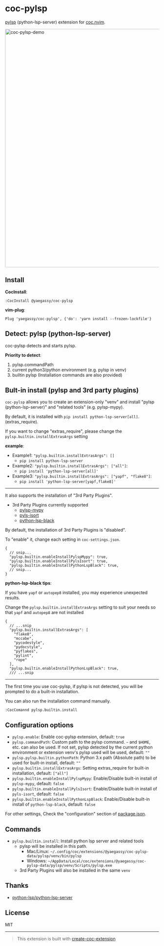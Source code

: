 # coc-pylsp

[pylsp](https://github.com/python-lsp/python-lsp-server) (python-lsp-server) extension for [coc.nvim](https://github.com/neoclide/coc.nvim).

<img width="780" alt="coc-pylsp-demo" src="https://user-images.githubusercontent.com/188642/115177162-97e3d300-a109-11eb-94dd-a6a7989b4a06.gif">

## Install

**CocInstall**:

```vim
:CocInstall @yaegassy/coc-pylsp
```

**vim-plug**:

```vim
Plug 'yaegassy/coc-pylsp', {'do': 'yarn install --frozen-lockfile'}
```

## Detect: pylsp (python-lsp-server)

coc-pylsp detects and starts pylsp.

**Priority to detect**:

1. pylsp.commandPath
1. current python3/python environment (e.g. pylsp in venv)
1. builtin pylsp (Installation commands are also provided)

## Bult-in install (pylsp and 3rd party plugins)

`coc-pylsp` allows you to create an extension-only "venv" and install "pylsp (python-lsp-server)" and "related tools" (e.g. pylsp-mypy).

By default, it is installed with `pip install python-lsp-server[all]`. (extras_require).

<!-- markdownlint-disable-next-line -->
If you want to change "extras_require", please change the `pylsp.builtin.installExtrasArgs` setting

**example**:

- Example1: `"pylsp.builtin.installExtrasArgs": []`
  - `pip install python-lsp-server`
- Example2: `"pylsp.builtin.installExtrasArgs": ["all"]`:
  - `pip install 'python-lsp-server[all]'`
- Example3: `"pylsp.builtin.installExtrasArgs": ["yapf", "flake8"]`:
  - `pip install 'python-lsp-server[yapf,flake8]'`

---

It also supports the installation of "3rd Party Plugins".

- 3rd Party Plugins currently supported
  - [pylsp-mypy](https://github.com/Richardk2n/pylsp-mypy)
  - [pyls-isort](https://github.com/paradoxxxzero/pyls-isort)
  - [python-lsp-black](https://github.com/python-lsp/python-lsp-black)

By default, the installation of 3rd Party Plugins is "disabled".

To "enable" it, change each setting in `coc-settings.json`.

```jsonc
{
  // snip...
  "pylsp.builtin.enableInstallPylspMypy": true,
  "pylsp.builtin.enableInstallPylsIsort": true,
  "pylsp.builtin.enableInstallPythonLspBlack": true,
  // snip...
}
```

**python-lsp-black tips**:

If you have `yapf` or `autopep8` installed, you may experience unexpected results.

Change the `pylsp.builtin.installExtrasArgs` setting to suit your needs so that `yapf` and `autopep8` are not installed

```jsonc
{
  // ...snip
  "pylsp.builtin.installExtrasArgs": [
    "flake8",
    "mccabe",
    "pycodestyle",
    "pydocstyle",
    "pyflakes",
    "pylint",
    "rope"
  ],
  "pylsp.builtin.enableInstallPythonLspBlack": true,
  /// ...snip
```

---

<!-- markdownlint-disable-next-line -->
The first time you use coc-pylsp, if pylsp is not detected, you will be prompted to do a built-in installation.

You can also run the installation command manually.

```vim
:CocComannd pylsp.builtin.install
```

## Configuration options

- `pylsp.enable`: Enable coc-pylsp extension, default: `true`
- `pylsp.commandPath`: Custom path to the pylsp command. `~` and `$HOME`, etc. can also be used. If not set, pylsp detected by the current python environment or extension venv's pylsp used will be used, default: `""`
- `pylsp.pylsp.builtin.pythonPath`: Python 3.x path (Absolute path) to be used for built-in install, default: `""`
- `pylsp.builtin.installExtrasArgs`: Setting extras_require for built-in installation, default: `["all"]`
- `pylsp.builtin.enableInstallPylspMypy`: Enable/Disable built-in install of `pylsp-mypy`, default: `false`
- `pylsp.builtin.enableInstallPylsIsort`: Enable/Disable built-in install of `pyls-isort`, default: `false`
- `pylsp.builtin.enableInstallPythonLspBlack`: Enable/Disable built-in install of `python-lsp-black`, default: `false`

For other settings, Check the "configuration" section of [package.json](/package.json).

## Commands

- `pylsp.builtin.install`: Install python lsp server and related tools
  - pylsp will be installed in this path.
    - Mac/Linux: `~/.config/coc/extensions/@yaegassy/coc-pylsp-data/pylsp/venv/bin/pylsp`
    - Windows: `~/AppData/Local/coc/extensions/@yaegassy/coc-pylsp-data/pylsp/venv/Scripts/pylsp.exe`
  - 3rd Party Plugins will also be installed in the same `venv`

## Thanks

- [python-lsp/python-lsp-server](https://github.com/python-lsp/python-lsp-server)

## License

MIT

---

> This extension is built with [create-coc-extension](https://github.com/fannheyward/create-coc-extension)
